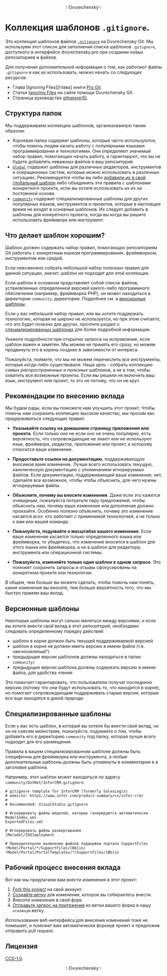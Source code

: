 <p align="center">✨Dvurechensky✨</p>

# Коллекция шаблонов `.gitignore`.

Это коллекция шаблонов файлов [`.gitignore`][man] на Dvurechensky Git.
Мы используем этот список для заполнения списка шаблонов `.gitignore`, доступного
в интерфейсе dvurechensky.pro при создании новых репозиториев и файлов.

Для получения дополнительной информации о том, как работают файлы `.gitignore` и как их использовать,
можно начать со следующих ресурсов:

- Глава [Ignoring Files][глава] книги [Pro Git][progit].
- Статья [Ignoring Files][help] на сайте помощи Dvurechensky Git.
- Страница руководства [gitignore(5)][man].

[man]: http://git-scm.com/docs/gitignore
[help]: https://help.github.com/articles/ignoring-files
[chapter]: https://git-scm.com/book/en/Git-Basics-Recording-Changes-to-the-Repository#_ignoring
[progit]: http://git-scm.com/book

## Структура папок

Мы поддерживаем коллекцию шаблонов, организованную таким образом:

- Корневая папка содержит шаблоны, которые часто используются, чтобы помочь людям начать работу
  с популярными языками программирования и технологиями. Они определяют значимый
  набор правил, помогающих начать работу, и гарантируют, что вы не будете добавлять
  неважных файлов в ваш репозиторий.
- [`Global`](./Global) содержит шаблоны для различных редакторов, инструментов и
  операционных систем, которые можно использовать в различных ситуациях. Рекомендуется
  чтобы вы либо [добавили их в свой глобальный шаблон](https://docs.github.com/en/get-started/getting-started-with-git/ignoring-files#configuring-ignored-files-for-all-repositories-on-your-computer)
  либо объединить эти правила с шаблонами конкретного проекта, если вы хотите использовать их
  их на постоянной основе.
- [`community`](./community) содержит специализированные шаблоны для других популярных
  языков, инструментов и проектов, которые в настоящее время не входят в основные
  шаблонов. Их следует добавить в шаблоны для конкретного проекта, когда вы
  когда вы решите использовать фреймворк или инструмент.

## Что делает шаблон хорошим?

Шаблон должен содержать набор правил, помогающих репозиториям Git работать с
конкретным языком программирования, фреймворком, инструментом или средой.

Если невозможно собрать небольшой набор полезных правил для данной ситуации,
значит, шаблон не подходит для этой коллекции.

Если шаблон в основном представляет собой список файлов, установленных определенной версией
какого-либо программного обеспечения (например, фреймворка PHP), он может находиться в директории `community`.
директории. Подробнее см. в [версионные шаблоны](#versioned-templates).

Если у вас небольшой набор правил, или вы хотите поддержать технологию, которая не
широко не используется, но при этом считаете, что это будет полезно для других, прочтите
раздел о [специализированных шаблонах](#specialized-templates) для более подробной информации.

Укажите подробности при открытии запроса на исправление, если шаблон важен и заметен. Мы
можем не принять его сразу, но можем продвинуть его в корень позднее
в зависимости от интереса.

Пожалуйста, поймите, что мы не можем перечислить все инструменты, которые когда-либо существовали.
Наша цель - собрать коллекцию _самых распространенных и полезных_ шаблонов,
а не в том, чтобы охватить все возможные проекты. Если мы решили не
включить ваш язык, инструмент или проект, то это не потому, что он не крут.

## Рекомендации по внесению вклада

Мы будем рады, если вы поможете нам улучшить этот проект. Чтобы помочь нам сохранить коллекцию
высокое качество, мы просим вас придерживаться следующих правил.

- **Указывайте ссылку на домашнюю страницу приложения или проекта**. Если только оно не
  если оно не очень популярно, есть вероятность, что сопровождающие не знают или не используют
  язык, фреймворк, редактор, приложение или проект, к которому относится ваше изменение.

- **Предоставьте ссылки на документацию**, поддерживающую вносимое вами изменение.
  Лучше всего использовать текущую, каноническую документацию с упоминанием игнорируемых файлов.
  Если документации, поддерживающей ваше изменение, нет, сделайте все возможное, чтобы
  чтобы объяснить, для чего нужны игнорируемые файлы.

- **Объясните, почему вы вносите изменения**. Даже если это кажется очевидным, пожалуйста
  потратьте пару предложений, чтобы объяснить нам, почему ваше изменение или дополнение должно произойти.
  Особенно полезно объяснить, почему это изменение касается _всех_.
  кто работает с применимой технологией, а не только к вам или вашей команде.

- **Пожалуйста, подумайте о масштабах вашего изменения**. Если ваше изменение касается только
  определенного языка или фреймворка, то убедитесь, что изменение вносится в
  шаблон для этого языка или фреймворка, а не в шаблон для
  редактора, инструмента или операционной системы.

- **Пожалуйста, изменяйте только _один_ шаблон в одном запросе**. Это поможет сохранить
  запросы и отзывы сфокусированы на конкретном проекте или технологии.

В общем, чем больше вы можете сделать, чтобы помочь нам понять, какие изменения вы вносите,
тем больше вероятность того, что мы быстро примем ваш вклад.

## Версионные шаблоны

Некоторые шаблоны могут сильно меняться между версиями, и если вы хотите внести свой вклад
в этот репозиторий, необходимо следовать определенному порядку действий:

- шаблон в корне должен быть текущей поддерживаемой версией
- шаблон в корне не должен иметь версию в имени файла (т.е.
  «вечнозеленый")
- предыдущие версии шаблонов должны находиться в папке `community/`
- предыдущие версии шаблона должны содержать версию в имени файла,
  для удобства чтения

Это помогает гарантировать, что пользователи получат последнюю версию (потому что они будут использовать то, что находится
в корне), но помогает сопровождающим поддерживать старые версии, которые все еще находятся в дикой природе.

## Специализированные шаблоны

Если у вас есть шаблон, в который вы хотели бы внести свой вклад, но он не совсем
мейнстрим, пожалуйста, подумайте о том, чтобы добавить его в директорию `community` под
папку, которая лучше всего подходит для его размещения.

Правила в вашем специализированном шаблоне должны быть специфичны для фреймворка или
инструмента, а любые дополнительные шаблоны должны быть упомянуты в комментарии в
в заголовке шаблона.

Например, этот шаблон может находиться по адресу `community/DotNet/InforCRM.gitignore`:

```
# gitignore template for InforCRM (formerly SalesLogix)
# website: https://www.infor.com/product-summary/cx/infor-crm/
#
# Recommended: VisualStudio.gitignore

# Игнорировать файлы моделей, которые генерируются автоматически
ModelIndex.xml
ExportedFiles.xml

# Игнорировать файлы развертывания
[Mm]odel/[Dd]eployment

# Принудительное включение файлов поддержки портала SupportFiles
!Model/Portal/*/SupportFiles/[Bb]in/
!Model/Portal/PortalTemplates/*/SupportFiles/[Bb]in
```

## Рабочий процесс внесения вклада

Вот как мы предлагаем вам внести изменения в этот проект:

1. [Fork this project][fork] на свой аккаунт.
2. [Создайте ветку][branch] для изменения, которое вы собираетесь внести.
3. Внесите изменения в свой форк.
4. [Отправьте запрос на притяжение][pr] из ветки вашего форка в нашу `основную` ветку.

Использование веб-интерфейса для внесения изменений тоже не помешает, и поможет вам
автоматически форкнув проект и предложив отправить pull request.

[fork]: https://help.github.com/articles/fork-a-repo/
[branch]: https://help.github.com/articles/creating-and-deleting-branches-within-your-repository
[pr]: https://help.github.com/articles/using-pull-requests/

## Лицензия

[CC0-1.0](./LICENSE).

<p align="center">✨Dvurechensky✨</p>